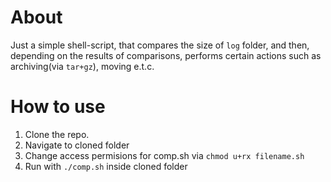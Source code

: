 # About

Just a simple shell-script, that compares the size of ```log``` folder, and then, depending on the results of comparisons, performs certain actions such as archiving(via ```tar+gz```), moving e.t.c.

# How to use

1. Clone the repo.
2. Navigate to cloned folder
3. Change access permisions for comp.sh via ```chmod u+rx filename.sh```
4. Run with ```./comp.sh``` inside cloned folder
